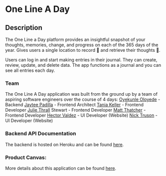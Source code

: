 # One Line A Day

## Description
The One Line a Day platform provides an insightful snapshot of your thoughts, memories, change, and progress on each of the 365 days of the year. Gives users a single location to record 📖 and retrieve their thoughts 💭.

Users can log in and start making entries in their journal. They can create, review, update, and delete data. The app functions as a journal and you can see all entries each day.

### Team
The One Line A Day application was built from the ground up by a team of aspiring software engineers over the course of 4 days:
[Oyekunle Oloyede](https://github.com/Oyekunle-Mark) - Backend
[Jaytee Padilla](https://github.com/jaytee-padilla) - Frontend Architect
[Tania Keller](https://github.com/taniamichelle) - Frontend Developer
[Julie Thrall](https://github.com/juliethrallstewart) Stewart - Frontend Developer
[Matt Thatcher](https://github.com/mmthatch12) - Frontend Developer
[Hector Valdez](https://github.com/Haloking1212) - UI Developer (Website)
[Nick Truson](https://github.com/NicholasTruson) - UI Developer (Website)

### Backend API Documentation
The backend is hosted on Heroku and can be found [here](https://one-line-daily.herokuapp.com/).

### Product Canvas:
More details about this application can be found [here](https://docs.google.com/document/d/1mFvWEOCd_6gqtvXvuhoplttwhID9spLfAroH7XvNO4w/edit?usp=sharing).
